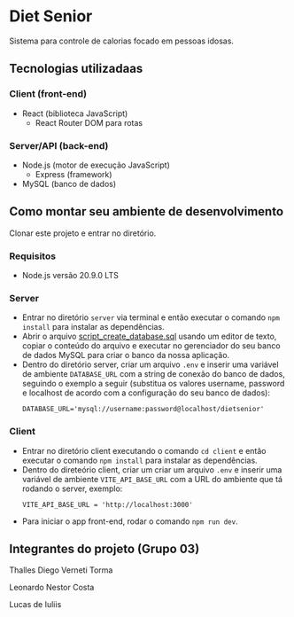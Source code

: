 # Diet Senior
Sistema para controle de calorias focado em pessoas idosas.


## Tecnologias utilizadaas
### Client (front-end)
- React (biblioteca JavaScript)
  - React Router DOM para rotas

### Server/API (back-end)
- Node.js (motor de execução JavaScript)
  - Express (framework)
- MySQL (banco de dados)

## Como montar seu ambiente de desenvolvimento
Clonar este projeto e entrar no diretório.

### Requisitos
- Node.js versão 20.9.0 LTS

### Server
- Entrar no diretório ``server`` via terminal e então executar o comando `npm install` para instalar as dependências.
- Abrir o arquivo [script_create_database.sql](server/script_create_database.sql) usando um editor de texto, copiar o conteúdo do arquivo e executar no gerenciador do seu banco de dados MySQL para criar o banco da nossa aplicação.
- Dentro do diretório server, criar um arquivo `.env` e inserir uma variável de ambiente `DATABASE_URL` com a string de conexão do banco de dados, seguindo o exemplo a seguir (substitua os valores username, password e localhost de acordo com a configuração do seu banco de dados):
  ```env
  DATABASE_URL='mysql://username:password@localhost/dietsenior'
  ```


### Client
- Entrar no diretório client executando o comando `cd client` e então executar o comando `npm install` para instalar as dependências.
- Dentro do direteório client, criar um criar um arquivo `.env` e inserir uma variável de ambiente `VITE_API_BASE_URL` com a URL do ambiente que tá rodando o server, exemplo:
  ```env
  VITE_API_BASE_URL = 'http://localhost:3000'
  ```
- Para iniciar o app front-end, rodar o comando `npm run dev`.


## Integrantes do projeto (Grupo 03)
Thalles Diego Verneti Torma

Leonardo Nestor Costa

Lucas de Iuliis

